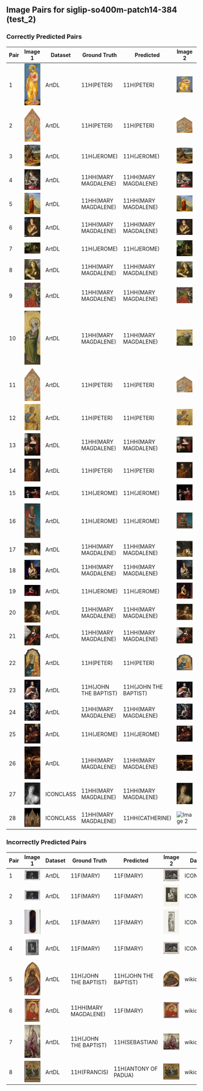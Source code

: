 ## Image Pairs for siglip-so400m-patch14-384 (test_2)

### Correctly Predicted Pairs

| Pair | Image 1 | Dataset | Ground Truth | Predicted | Image 2 | Dataset | Ground Truth | Predicted |
|------|---------|---------|--------------|-----------|---------|---------|--------------|-----------|
| 1 | ![Image 1](../../example/image_1_1939_1_80.jpg) | ArtDL | 11H(PETER) | 11H(PETER) | ![Image 2](../../example/image_2_Q20173671.jpg) | wikidata | 11H(PETER) | 11H(PETER) |
| 2 | ![Image 1](../../example/image_1_1950_11_1_a.jpg) | ArtDL | 11H(PETER) | 11H(PETER) | ![Image 2](../../example/image_2_Q20173413.jpg) | wikidata | 11H(PETER) | 11H(PETER) |
| 3 | ![Image 1](../../example/image_1_253141.jpg) | ArtDL | 11H(JEROME) | 11H(JEROME) | ![Image 2](../../example/image_2_Q3947314.jpg) | wikidata | 11H(JEROME) | 11H(JEROME) |
| 4 | ![Image 1](../../example/image_1_253669.jpg) | ArtDL | 11HH(MARY MAGDALENE) | 11HH(MARY MAGDALENE) | ![Image 2](../../example/image_2_Q20540321.jpg) | wikidata | 11HH(MARY MAGDALENE) | 11HH(MARY MAGDALENE) |
| 5 | ![Image 1](../../example/image_1_258398.jpg) | ArtDL | 11HH(MARY MAGDALENE) | 11HH(MARY MAGDALENE) | ![Image 2](../../example/image_2_Q19820268.jpg) | wikidata | 11HH(MARY MAGDALENE) | 11HH(MARY MAGDALENE) |
| 6 | ![Image 1](../../example/image_1_Q15974339.jpg) | ArtDL | 11HH(MARY MAGDALENE) | 11HH(MARY MAGDALENE) | ![Image 2](../../example/image_2_Q15974339.jpg) | wikidata | 11HH(MARY MAGDALENE) | 11HH(MARY MAGDALENE) |
| 7 | ![Image 1](../../example/image_1_Q17335796.jpg) | ArtDL | 11H(JEROME) | 11H(JEROME) | ![Image 2](../../example/image_2_Q17335796.jpg) | wikidata | 11H(JEROME) | 11H(JEROME) |
| 8 | ![Image 1](../../example/image_1_Q18748614.jpg) | ArtDL | 11HH(MARY MAGDALENE) | 11HH(MARY MAGDALENE) | ![Image 2](../../example/image_2_Q18748614.jpg) | wikidata | 11HH(MARY MAGDALENE) | 11HH(MARY MAGDALENE) |
| 9 | ![Image 1](../../example/image_1_Q19925792.jpg) | ArtDL | 11HH(MARY MAGDALENE) | 11HH(MARY MAGDALENE) | ![Image 2](../../example/image_2_Q19925792.jpg) | wikidata | 11HH(MARY MAGDALENE) | 11HH(MARY MAGDALENE) |
| 10 | ![Image 1](../../example/image_1_Q19926040.jpg) | ArtDL | 11HH(MARY MAGDALENE) | 11HH(MARY MAGDALENE) | ![Image 2](../../example/image_2_Q19926040.jpg) | wikidata | 11HH(MARY MAGDALENE) | 11HH(MARY MAGDALENE) |
| 11 | ![Image 1](../../example/image_1_Q20173413.jpg) | ArtDL | 11H(PETER) | 11H(PETER) | ![Image 2](../../example/image_2_Q20173413.jpg) | wikidata | 11H(PETER) | 11H(PETER) |
| 12 | ![Image 1](../../example/image_1_Q20173883.jpg) | ArtDL | 11H(PETER) | 11H(PETER) | ![Image 2](../../example/image_2_Q20173883.jpg) | wikidata | 11H(PETER) | 11H(PETER) |
| 13 | ![Image 1](../../example/image_1_Q20267955.jpg) | ArtDL | 11HH(MARY MAGDALENE) | 11HH(MARY MAGDALENE) | ![Image 2](../../example/image_2_Q20267955.jpg) | wikidata | 11HH(MARY MAGDALENE) | 11HH(MARY MAGDALENE) |
| 14 | ![Image 1](../../example/image_1_Q21283213.jpg) | ArtDL | 11H(PETER) | 11H(PETER) | ![Image 2](../../example/image_2_Q21283213.jpg) | wikidata | 11H(PETER) | 11H(PETER) |
| 15 | ![Image 1](../../example/image_1_Q2715177.jpg) | ArtDL | 11H(JEROME) | 11H(JEROME) | ![Image 2](../../example/image_2_Q2715177.jpg) | wikidata | 11H(JEROME) | 11H(JEROME) |
| 16 | ![Image 1](../../example/image_1_Q27981491.jpg) | ArtDL | 11H(JEROME) | 11H(JEROME) | ![Image 2](../../example/image_2_Q27981491.jpg) | wikidata | 11H(JEROME) | 11H(JEROME) |
| 17 | ![Image 1](../../example/image_1_Q29024815.jpg) | ArtDL | 11HH(MARY MAGDALENE) | 11HH(MARY MAGDALENE) | ![Image 2](../../example/image_2_Q29024815.jpg) | wikidata | 11HH(MARY MAGDALENE) | 11HH(MARY MAGDALENE) |
| 18 | ![Image 1](../../example/image_1_Q4448822.jpg) | ArtDL | 11HH(MARY MAGDALENE) | 11HH(MARY MAGDALENE) | ![Image 2](../../example/image_2_Q4448822.jpg) | wikidata | 11HH(MARY MAGDALENE) | 11HH(MARY MAGDALENE) |
| 19 | ![Image 1](../../example/image_1_Q510799.jpg) | ArtDL | 11H(JEROME) | 11H(JEROME) | ![Image 2](../../example/image_2_Q510799.jpg) | wikidata | 11H(JEROME) | 11H(JEROME) |
| 20 | ![Image 1](../../example/image_1_Q55102676.jpg) | ArtDL | 11HH(MARY MAGDALENE) | 11HH(MARY MAGDALENE) | ![Image 2](../../example/image_2_Q55102676.jpg) | wikidata | 11HH(MARY MAGDALENE) | 11HH(MARY MAGDALENE) |
| 21 | ![Image 1](../../example/image_1_Q6004260.jpg) | ArtDL | 11HH(MARY MAGDALENE) | 11HH(MARY MAGDALENE) | ![Image 2](../../example/image_2_Q6004260.jpg) | wikidata | 11HH(MARY MAGDALENE) | 11HH(MARY MAGDALENE) |
| 22 | ![Image 1](../../example/image_1___EX_1000788252_18423.jpg) | ArtDL | 11H(PETER) | 11H(PETER) | ![Image 2](../../example/image_2_Q20172983.jpg) | wikidata | 11H(PETER) | 11H(PETER) |
| 23 | ![Image 1](../../example/image_1_clouet_jean_francbap.jpg) | ArtDL | 11H(JOHN THE BAPTIST) | 11H(JOHN THE BAPTIST) | ![Image 2](../../example/image_2_Q30096142.jpg) | wikidata | 11H(JOHN THE BAPTIST) | 11H(JOHN THE BAPTIST) |
| 24 | ![Image 1](../../example/image_1_greco_el_17_1703grec.jpg) | ArtDL | 11HH(MARY MAGDALENE) | 11HH(MARY MAGDALENE) | ![Image 2](../../example/image_2_Q16589363.jpg) | wikidata | 11HH(MARY MAGDALENE) | 11HH(MARY MAGDALENE) |
| 25 | ![Image 1](../../example/image_1_hemessen_jan_stjerom.jpg) | ArtDL | 11H(JEROME) | 11H(JEROME) | ![Image 2](../../example/image_2_Q114744953.jpg) | wikidata | 11H(JEROME) | 11H(JEROME) |
| 26 | ![Image 1](../../example/image_1_tintoret_3b_3ground_5maryma.jpg) | ArtDL | 11HH(MARY MAGDALENE) | 11HH(MARY MAGDALENE) | ![Image 2](../../example/image_2_Q11769022.jpg) | wikidata | 11HH(MARY MAGDALENE) | 11HH(MARY MAGDALENE) |
| 27 | ![Image 1](../../example/image_1_IIHIM_1359909329.jpg) | ICONCLASS | 11HH(MARY MAGDALENE) | 11HH(MARY MAGDALENE) | ![Image 2](../../example/image_2_Q117226027.jpg) | wikidata | 11HH(MARY MAGDALENE) | 11HH(MARY MAGDALENE) |
| 28 | ![Image 1](../../example/image_1_IIHIM_RIJKS_2033920572.jpg) | ICONCLASS | 11HH(MARY MAGDALENE) | 11HH(CATHERINE) | ![Image 2](../../example/image_2_Q17347293.jpg) | wikidata | 11HH(MARY MAGDALENE) | 11HH(CATHERINE) |

### Incorrectly Predicted Pairs

| Pair | Image 1 | Dataset | Ground Truth | Predicted | Image 2 | Dataset | Ground Truth | Predicted |
|------|---------|---------|--------------|-----------|---------|---------|--------------|-----------|
| 1 | ![Image 1](../../example/image_1_ICCD3163621_13815-H.jpg) | ArtDL | 11F(MARY) | 11F(MARY) | ![Image 2](../../example/image_2_IIHIM_-1335425534.jpg) | ICONCLASS | 11HH(MARY MAGDALENE) | 11HH(MARY MAGDALENE) |
| 2 | ![Image 1](../../example/image_1_ICCD3163621_13815-H.jpg) | ArtDL | 11F(MARY) | 11F(MARY) | ![Image 2](../../example/image_2_IIHIM_RIJKS_1401436342.jpg) | ICONCLASS | 11HH(MARY MAGDALENE) | 11HH(MARY MAGDALENE) |
| 3 | ![Image 1](../../example/image_1_ICCD3710537_375754.jpg) | ArtDL | 11F(MARY) | 11F(MARY) | ![Image 2](../../example/image_2_IIHIM_RIJKS_1827277148.jpg) | ICONCLASS | 11HH(CATHERINE) | 11HH(CATHERINE) |
| 4 | ![Image 1](../../example/image_1_ICCD4203971_00069043.jpg) | ArtDL | 11F(MARY) | 11F(MARY) | ![Image 2](../../example/image_2_IIHIM_-1335425534.jpg) | ICONCLASS | 11HH(MARY MAGDALENE) | 11HH(MARY MAGDALENE) |
| 5 | ![Image 1](../../example/image_1_1939_1_291.jpg) | ArtDL | 11H(JOHN THE BAPTIST) | 11H(JOHN THE BAPTIST) | ![Image 2](../../example/image_2_Q20173065.jpg) | wikidata | 11H(JOHN THE BAPTIST) | 11H(JOHN) |
| 6 | ![Image 1](../../example/image_1_Q29477236.jpg) | ArtDL | 11HH(MARY MAGDALENE) | 11F(MARY) | ![Image 2](../../example/image_2_Q29477236.jpg) | wikidata | 11HH(MARY MAGDALENE) | 11HH(CATHERINE) |
| 7 | ![Image 1](../../example/image_1_en-SK-A-3382.jpg) | ArtDL | 11H(JOHN THE BAPTIST) | 11H(SEBASTIAN) | ![Image 2](../../example/image_2_Q17334273.jpg) | wikidata | 11H(JOHN THE BAPTIST) | 11HH(CATHERINE) |
| 8 | ![Image 1](../../example/image_1_en-SK-A-4006.jpg) | ArtDL | 11H(FRANCIS) | 11H(ANTONY OF PADUA) | ![Image 2](../../example/image_2_Q17335839.jpg) | wikidata | 11H(FRANCIS) | 11H(FRANCIS) |
